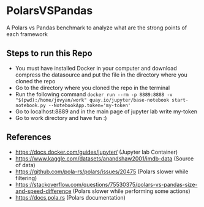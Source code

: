 # PolarsVSPandas
A Polars vs Pandas benchmark to analyze what are the strong points of each framework

## Steps to run this Repo 
- You must have installed Docker in your computer and download compress the datasource and put the file in the directory where you cloned the repo
- Go to the directory where you cloned the repo in the terminal
- Run the following command 
```docker run --rm -p 8889:8888 -v "$(pwd):/home/jovyan/work" quay.io/jupyter/base-notebook start-notebook.py --NotebookApp.token='my-token'```
- Go to localhost:8889 and in the main page of jupyter lab write my-token
- Go to work directory and have fun :)

## References
- https://docs.docker.com/guides/jupyter/ (Jupyter lab Container)
- https://www.kaggle.com/datasets/anandshaw2001/imdb-data (Source of data)
- https://github.com/pola-rs/polars/issues/20475 (Polars slower while filtering)
- https://stackoverflow.com/questions/75530375/polars-vs-pandas-size-and-speed-difference (Polars slower while performing some actions)
- https://docs.pola.rs (Polars documentation)